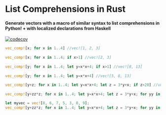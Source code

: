 # List Comprehensions in Rust
#### Generate vectors with a macro of similar syntax to list comprehensions in Python! + with localized declarations from Haskell

[![codecov](https://codecov.io/gh/CircArgs/rust_list_comprehension/branch/master/graph/badge.svg)](https://codecov.io/gh/CircArgs/rust_list_comprehension)

```rust
vec_comp![x; for x in 1..4] //vec![1, 2, 3]
    
vec_comp![x; for x in 1..4; if x>1] //vec![2, 3]
    
vec_comp![y; for x in 1..4; let y=x*x+4; if x>1] //vec![8, 13]
        
vec_comp![y; for x in 1..4; let y=x*x+4] //vec![5, 8, 13]
    
vec_comp![y+z; for x in 1..4; let y=x*x+4; let z = 3*y+x; if z>20] //vec![34, 55]
        
vec_comp![y+zz*z; for x in 1..4; let y=x*x+4; let z = 3*y+x; for yy in 1..10; let zz= yy+1; if yy<3 && x>1] //vec![60, 86, 97, 139]

let myvec = vec![8, 6, 7, 5, 3, 0, 9];
vec_comp![y+zz*z; for x in 1..4; let y=x*x+4; let z = 3*y+x; for yy in 1..10; let zz= yy+1; if yy<3 && x>1; using myvec] //vec![8, 6, 7, 5, 3, 0, 9, 60, 86, 97, 139]
```
